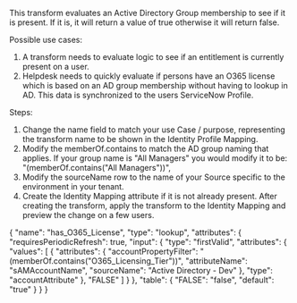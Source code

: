 This transform evaluates an Active Directory Group membership to see if it is present. If it is, it will return a value of true otherwise it will return false.

Possible use cases: 
1) A transform needs to evaluate logic to see if an entitlement is currently present on a user. 
2) Helpdesk needs to quickly evaluate if persons have an O365 license which is based on an AD group membership without having to lookup in AD. This data is 
    synchronized to the users ServiceNow Profile.

Steps:

1) Change the name field to match your use Case / purpose, representing the transform name to be shown in the Identity Profile Mapping.
2) Modify the memberOf.contains to match the AD group naming that applies. If your group name is "All Managers" you would modify it to be:
    "(memberOf.contains(\"All Managers\"))",
3) Modify the sourceName row to the name of your Source specific to the environment in your tenant.
4) Create the Identity Mapping attribute if it is not already present. After creating the transform, apply the transform to the Identity Mapping and preview the change on a few users.



{
    "name": "has_O365_License",
    "type": "lookup",
    "attributes": {
        "requiresPeriodicRefresh": true,
        "input": {
            "type": "firstValid",
            "attributes": {
                "values": [
                    {
                        "attributes": {
                            "accountPropertyFilter": "(memberOf.contains(\"O365_Licensing_Tier\"))",
                            "attributeName": "sAMAccountName",
                            "sourceName": "Active Directory - Dev"
                        },
                        "type": "accountAttribute"
                    },
                    "FALSE"
                ]
            }
        },
        "table": {
            "FALSE": "false",
            "default": "true"
        }
    }
}